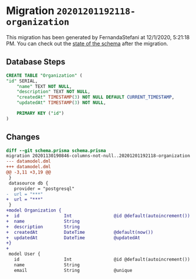 # Migration `20201201192118-organization`

This migration has been generated by FernandaStefani at 12/1/2020, 5:21:18 PM.
You can check out the [state of the schema](./schema.prisma) after the migration.

## Database Steps

```sql
CREATE TABLE "Organization" (
"id" SERIAL,
    "name" TEXT NOT NULL,
    "description" TEXT NOT NULL,
    "createdAt" TIMESTAMP(3) NOT NULL DEFAULT CURRENT_TIMESTAMP,
    "updatedAt" TIMESTAMP(3) NOT NULL,

    PRIMARY KEY ("id")
)
```

## Changes

```diff
diff --git schema.prisma schema.prisma
migration 20201130190846-columns-not-null..20201201192118-organization
--- datamodel.dml
+++ datamodel.dml
@@ -3,11 +3,19 @@
 }
 datasource db {
   provider = "postgresql"
-  url = "***"
+  url = "***"
 }
+model Organization {
+  id                 Int                @id @default(autoincrement())
+  name               String
+  description        String
+  createdAt          DateTime           @default(now())
+  updatedAt          DateTime           @updatedAt
+}
+
 model User {
   id                 Int                @id @default(autoincrement())
   name               String
   email              String             @unique
```


